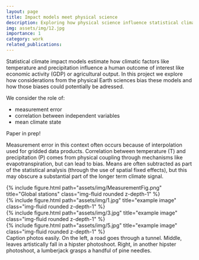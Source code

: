 ```yaml
---
layout: page
title: Impact models meet physical science
description: Exploring how physical science influence statistical climate impact models
img: assets/img/12.jpg
importance: 1
category: work
related_publications: 
---
```


Statistical climate impact models estimate how climatic factors like temperature and precipitation influence a human outcome of interest like economic activity (GDP) or agricultural output. In this project we explore how considerations from the physical Earth sciences bias these models and how those biases could potentially be adressed. 

We consider the role of:
 - measurement error
 - correlation between independent variables
 - mean climate state

Paper in prep!

Measurement error in this context often occurs because of interpolation used for gridded data products. Correlation between temperature (T) and precipitation (P) comes from physical coupling through mechanisms like evapotranspiration, but can lead to bias. Means are often subtracted as part of the statistical analysis (through the use of spatial fixed effects), but this may obscure a substantial part of the longer term climate signal.

<div class="row">
    <div class="col-sm mt-2 mt-md-0">
        {% include figure.html path="assets/img/MeasurementFig.png" title="Global stations" class="img-fluid rounded z-depth-1" %}
    </div>
</div>
<div class="row">
    <div class="col-sm mt-3 mt-md-0">
        {% include figure.html path="assets/img/1.jpg" title="example image" class="img-fluid rounded z-depth-1" %}
    </div>
    <div class="col-sm mt-3 mt-md-0">
        {% include figure.html path="assets/img/3.jpg" title="example image" class="img-fluid rounded z-depth-1" %}
    </div>
    <div class="col-sm mt-3 mt-md-0">
        {% include figure.html path="assets/img/5.jpg" title="example image" class="img-fluid rounded z-depth-1" %}
    </div>
</div>
<div class="caption">
    Caption photos easily. On the left, a road goes through a tunnel. Middle, leaves artistically fall in a hipster photoshoot. Right, in another hipster photoshoot, a lumberjack grasps a handful of pine needles.
</div>

